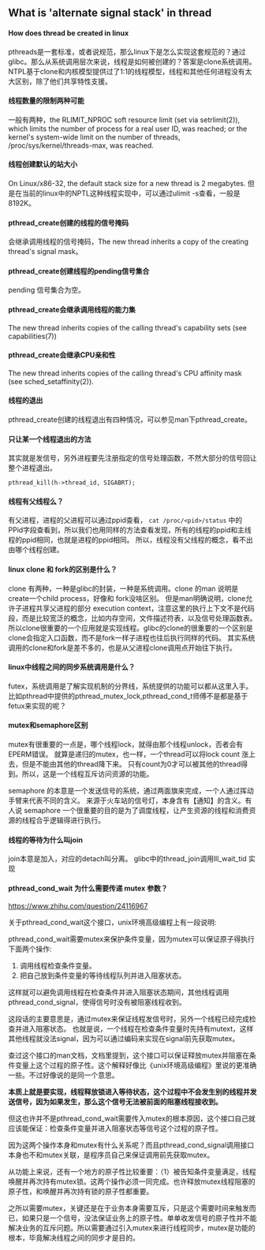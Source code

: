 ## What is 'alternate signal stack' in thread

#### How does thread be created in linux
pthreads是一套标准，或者说规范，那么linux下是怎么实现这套规范的？通过glibc。那么从系统调用层次来说，线程是如何被创建的？答案是clone系统调用。NTPL基于clone和内核模型提供过了1:1的线程模型，线程和其他任何进程没有太大区别，除了他们共享特性支援。

#### 线程数量的限制两种可能
一般有两种，the RLIMIT_NPROC soft resource limit (set via setrlimit(2)),  which  limits  the  number  of  process  for  a  real  user  ID,  was  reached;
or the kernel's system-wide limit on the number of threads, /proc/sys/kernel/threads-max, was reached.

#### 线程创建默认的站大小
On Linux/x86-32, the default stack size for a new thread is 2 megabytes. 但是在当前的linux中的NPTL这种线程实现中，可以通过ulimit -s查看，一般是8192K。

#### pthread_create创建的线程的信号掩码
会继承调用线程的信号掩码，The new thread inherits a copy of the creating thread's signal mask。

#### pthread_create创建线程的pending信号集合
pending 信号集合为空。

#### pthread_create会继承调用线程的能力集
The new thread inherits copies of the calling thread's capability sets  (see  capabilities(7))

#### pthread_create会继承CPU亲和性
The new thread inherits copies of the calling thread's CPU  affinity  mask  (see sched_setaffinity(2)).

#### 线程的退出
pthread_create创建的线程退出有四种情况，可以参见man下pthread_create。

#### 只让某一个线程退出的方法
其实就是发信号，另外进程要先注册指定的信号处理函数，不然大部分的信号回让整个进程退出。
```
pthread_kill(h->thread_id, SIGABRT);
```

#### 线程有父线程么？
有父进程，进程的父进程可以通过ppid查看， ```cat /proc/<pid>/status``` 中的PPid字段查看到，所以我们也用同样的方法查看发现，所有的线程的ppid和主线程的ppid相同，也就是进程的ppid相同。
所以，线程没有父线程的概念，看不出由哪个线程创建。

#### linux clone 和 fork的区别是什么？
clone 有两种，一种是glibc的封装，一种是系统调用。clone 的man 说明是create一个child process，好像和 fork没啥区别。
但是man明确说明，clone允许子进程共享父进程的部分 execution context，注意这里的执行上下文不是代码段，而是比较宽泛的概念，比如内存空间，文件描述符表，以及信号处理函数表。
所以clone很重要的一个应用就是实现线程。glibc的clone的很重要的一个区别是clone会指定入口函数，而不是fork一样子进程也往后执行同样的代码。
其实系统调用的clone和fork是差不多的，也是从父进程clone调用点开始往下执行。

#### linux中线程之间的同步系统调用是什么？
futex，系统调用是了解实现机制的分界线，系统提供的功能可以都从这里入手。比如pthread中提供的pthread_mutex_lock,pthread_cond_t师傅不是都是基于fetux来实现的呢？

#### mutex和semaphore区别
mutex有很重要的一点是，哪个线程lock，就得由那个线程unlock，否者会有EPERM错误。
就算是递归的mutex，也一样，一个thread可以将lock count 涨上去，但是不能由其他的thread降下来。
只有count为0才可以被其他的thread得到。所以，这是一个线程互斥访问资源的功能。

semaphore 的本意是一个发送信号的系统，通过两面旗来完成，一个人通过挥动手臂来代表不同的含义。
来源于火车站的信号灯，本身含有【通知】的含义。有人说 semaphore 一个很重要的目的是为了调度线程，让产生资源的线程和消费资源的线程合乎逻辑得进行执行。

#### 线程的等待为什么叫join

join本意是加入，对应的detach叫分离。
glibc中的thread_join调用lll_wait_tid 实现

#### pthread_cond_wait 为什么需要传递 mutex 参数？

https://www.zhihu.com/question/24116967

关于pthread_cond_wait这个接口，unix环境高级编程上有一段说明:

pthread_cond_wait需要mutex来保护条件变量，因为mutex可以保证原子得执行下面两个操作:

1. 调用线程检查条件变量。
2. 把自己放到条件变量的等待线程队列并进入阻塞状态。

这样就可以避免调用线程在检查条件并进入阻塞状态期间，其他线程调用pthread_cond_signal，使得信号时没有被阻塞线程收到。

这段话的主要意思是，通过mutex来保证线程发信号时，另外一个线程已经完成检查并进入阻塞状态。
也就是说，一个线程在检查条件变量时先持有mutext，这样其他线程就没法signal，因为可以通过编码来实现在signal前先获取mutex。


查过这个接口的man文档，文档里提到，这个接口可以保证释放mutex并阻塞在条件变量上这个过程的原子性。这个解释好像比《unix环境高级编程》里说的更准确一些。不过好像说的是同一个意思。

**本质上就是要实现，线程释放锁进入等待状态，这个过程中不会发生别的线程并发送信号，因为如果发生，那么这个信号无法被前面的阻塞线程接收到。**

但这也许并不是pthread_cond_wait需要传入mutex的根本原因，这个接口自己就应该能保证：检查条件变量并进入阻塞状态等信号这个过程的原子性。

因为这两个操作本身和mutex有什么关系呢？而且pthread_cond_signal调用接口本身也不和mutex关联，是程序员自己来保证调用前先获取mutex。


从功能上来说，还有一个地方的原子性比较重要：（1）被告知条件变量满足，线程唤醒并再次持有mutex锁。这两个操作必须一同完成。也许释放mutex线程阻塞的原子性，和唤醒并再次持有锁的原子性都重要。

之所以需要mutex，关键还是在于业务本身需要互斥，只是这个需要时间来触发而已，如果只是一个信号，没法保证业务上的原子性。单单收发信号的原子性并不能解决业务的互斥问题。所以需要通过引入mutex来进行线程同步，mutex是功能的根本，毕竟解决线程之间的同步才是目的。
